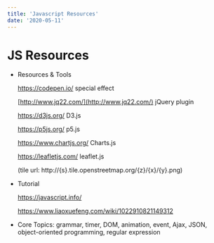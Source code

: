 ```yaml
---
title: 'Javascript Resources'
date: '2020-05-11'
---
```


# JS Resources

- Resources & Tools

  https://codepen.io/ special effect

  [http://www.jq22.com/](http://www.jq22.com/) jQuery plugin

  https://d3js.org/ D3.js

  https://p5js.org/ p5.js

  https://www.chartjs.org/ Charts.js

  https://leafletjs.com/ leaflet.js

  (tile url: http://{s}.tile.openstreetmap.org/{z}/{x}/{y}.png)

* Tutorial

  https://javascript.info/

  https://www.liaoxuefeng.com/wiki/1022910821149312
  
* Core Topics: grammar, timer, DOM, animation, event, Ajax, JSON, object-oriented programming, regular expression

